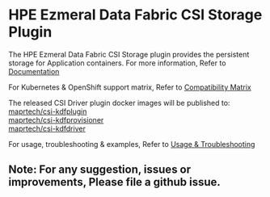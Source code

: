 # HPE Ezmeral Data Fabric CSI Storage Plugin

The HPE Ezmeral Data Fabric CSI Storage plugin provides the persistent storage for Application containers. 
For more information, Refer to [Documentation](https://docs.datafabric.hpe.com/home/CSIdriver/csi_overview.html)

For Kubernetes & OpenShift support matrix, Refer to [Compatibility Matrix](https://docs.datafabric.hpe.com/home/InteropMatrix/r_csi_matrix.html)

The released CSI Driver plugin docker images will be published to:  
[maprtech/csi-kdfplugin](https://hub.docker.com/r/maprtech/csi-kdfplugin)  
[maprtech/csi-kdfprovisioner](https://hub.docker.com/r/maprtech/csi-kdfprovisioner)  
[maprtech/csi-kdfdriver](https://hub.docker.com/r/maprtech/csi-kdfdriver)  


For usage, troubleshooting & examples, Refer to [Usage & Troubleshooting](https://docs.datafabric.hpe.com/home/CSIdriver/csi_using_and_troubleshooting.html)

## Note: For any suggestion, issues or improvements, Please file a github issue.
